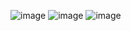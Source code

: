 ![image](https://user-images.githubusercontent.com/106826721/178901219-6acdefa5-aa1b-4532-be81-3fd164893adf.png)
![image](https://user-images.githubusercontent.com/106826721/178901333-79687fb8-126f-43b0-88eb-296d7309ae7f.png)
![image](https://user-images.githubusercontent.com/106826721/178901890-c5027679-a45d-4916-aad1-9c60be18d08a.png)
